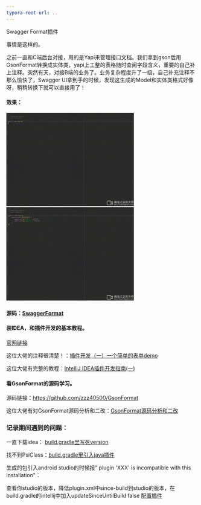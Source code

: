 ```yaml
---
typora-root-url: ..
---
```


Swagger Format插件

事情是这样的。

之前一直和C端后台对接，用的是Yapi来管理接口文档。我们拿到gson后用GsonFormat转换成实体类，yapi上工整的表格随时查阅字段含义，重要的自己补上注释。突然有天，对接B端的业务了。业务复杂程度升了一级，自己补充注释不那么愉快了，Swagger UI拿到手的时候，发现这生成的Model和实体类格式好像呀，稍稍转换下就可以直接用了！

#### 效果：

<img src="/images/IDEA%20Plugin/SwaggerFormat.gif" alt="SwaggerFormat" style="zoom:33%;" />

<img src="/images/IDEA%20Plugin/YapiFormat.gif" alt="YapiFormat" style="zoom:33%;" />

#### 源码：[SwaggerFormat](https://github.com/aiyayin/SwaggerFormat)

#### 装IDEA，和插件开发的基本教程。

[官网链接](https://www.jetbrains.org/intellij/sdk/docs/basics/basics.html)

这位大佬的注释很清楚！：[插件开发（一）一个简单的表单demo](https://exceting.github.io/2019/12/13/IDEA插件开发（一）一个简单的表单demo/)

这位大佬有完整的教程：[IntelliJ IDEA插件开发指南(一)](https://blog.csdn.net/ExcellentYuXiao/article/details/80273109)

#### 看GsonFormat的源码学习。

源码链接：https://github.com/zzz40500/GsonFormat

这位大佬有对GsonFormat源码分析和二改：[GsonFormat源码分析和二改](https://juejin.im/post/5becde6af265da61524cf62f#heading-8)

### 记录期间遇到的问题：

一直下载idea： [build.gradle里写死version](https://github.com/JetBrains/gradle-intellij-plugin/issues/323)

找不到PsiClass：[build.gradle里引入java插件](https://www.jetbrains.org/intellij/sdk/docs/basics/plugin_structure/plugin_dependencies.html)

生成的包引入android  studio的时候报" plugin 'XXX' is incompatible with this installation"：

查看你studio的版本，降低plugin.xml中since-build到studio的版本，在build.gradle的intellij中加入updateSinceUntilBuild false [配置插件](https://kana112233.github.io/intellij-sdk-docs-cn/tutorials/build_system/deployment.html)
